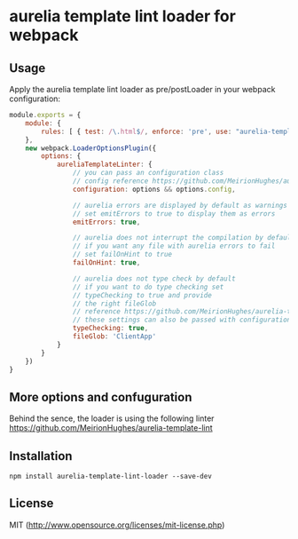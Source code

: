 # aurelia template lint loader for webpack

## Usage

Apply the aurelia template lint loader as pre/postLoader in your webpack configuration:

``` javascript
module.exports = {
    module: {
        rules: [ { test: /\.html$/, enforce: 'pre', use: "aurelia-template-lint-loader" } ]
    },
    new webpack.LoaderOptionsPlugin({
        options: {
            aureliaTemplateLinter: {
                // you can pass an configuration class
                // config reference https://github.com/MeirionHughes/aurelia-template-lint#config
                configuration: options && options.config,

                // aurelia errors are displayed by default as warnings
                // set emitErrors to true to display them as errors
                emitErrors: true,

                // aurelia does not interrupt the compilation by default
                // if you want any file with aurelia errors to fail
                // set failOnHint to true
                failOnHint: true,

                // aurelia does not type check by default
                // if you want to do type checking set
                // typeChecking to true and provide
                // the right fileGlob
                // reference https://github.com/MeirionHughes/aurelia-template-lint#static-type-checking
                // these settings can also be passed with configuration above
                typeChecking: true,
                fileGlob: 'ClientApp'
            }
        }
    })
}
```
## More options and confuguration
Behind the sence, the loader is using the following linter https://github.com/MeirionHughes/aurelia-template-lint

## Installation

``` shell
npm install aurelia-template-lint-loader --save-dev
```

## License

MIT (http://www.opensource.org/licenses/mit-license.php)

